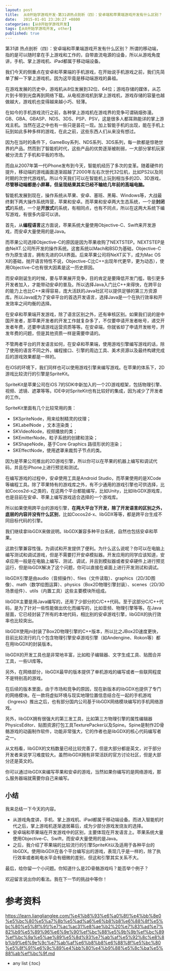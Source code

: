 ```yaml
---
layout: post
title:  从0开始学游戏开发-第31讲热点剖析（四）：安卓端和苹果端游戏开发有什么区别？
date:   2015-01-01 23:20:27 +0800
categories: [从0开始学游戏开发]
tags: [从0开始学游戏开发, other]
published: true
---
```




第31讲 热点剖析（四）：安卓端和苹果端游戏开发有什么区别？
所谓的移动端，指的是可以随时拿在手上游戏和工作的，自带直流电源的设备，所以从游戏角度讲，手机、掌上游戏机、iPad都属于移动端设备。

我们今天的侧重点在安卓和苹果端的手机游戏，在开始说手机游戏之前，我们先简单了解一下掌上游戏机，因为这毕竟是移动端游戏的鼻祖。

在游戏发展的历史中，游戏机从8位发展到32位、64位；游戏存储的媒体，从芯片到卡带到光盘再到网络下载。从电视游戏机到掌上游戏机，游戏存储的容量也越做越大，游戏机也变得越来越小巧、轻薄。

在如今的手机游戏流行之前，各种掌上游戏机在游戏界的竞争可谓硝烟弥漫。GB、GBA、GBASP、NDS、3DS、PSP、PSV，这是很多人都耳熟能详的掌上游戏主机。当然在这之中也有一些只是昙花一现。加上智能手机的出现，能在手机上玩到如此多种多样的游戏，在此之前，这些东西人们从来没有想过。

因为在当时的条件下，GameBoy系列、NDS系列、3DS系列，每一款都是惊艳世界的产品。然而到了智能机时代，这些产品的优势逐渐被削弱，一大部分掌机玩家被分流去了手机和平板的市场。

而自从2007年第一代iPhone发布到今天，智能机经历了多次的变革。随着硬件的提升，移动端的游戏画面逐渐超越了2000年左右次世代32位机，比如PS2以及同时期的次世代游戏机。所以今天我们可以在智能机上玩到相当多的2D、3D游戏，**尽管移动端都是小屏幕，但呈现结果其实已经不输给几年前的高端电脑。**

智能机发展到现在，操作系统从苹果、安卓、塞班、黑莓、Windows等，大战最终剩下两大操作系统阵营，苹果和安卓。而苹果和安卓两大生态系统，一个是**封闭式**的系统，一个是**开放式**的系统，有相同点，也有不同点，所以在这两大系统下编写游戏，有很多内容可以讲。

首先，从**编程语言**这方面说，苹果系统大量使用Objective-C、Swift来开发游戏，而安卓大量使用的是Java。

而苹果公司选择Objective-C的原因是因为苹果收购了NEXTSTEP。NEXTSTEP是由NeXT.公司所开发的操作系统。这套系统以Mach和BSD为基础，Objective-C作为原生语言，拥有先进的GUI界面。后来苹果公司将NeXT买下，成为Mac OS X的基础，抛开语言特性不说，Objective-C比C++出现年代更早，更为动态），使用Objective-C也有很大因素是这一历史原因。

而安卓刚诞生的时候，要与苹果展开竞争，目的肯定是要降低开发门槛，吸引更多开发者加入，才能带动安卓的普及。所以选择Java入门比C++来得快，在跨平台的能力上也比C++来得容易，庞大活跃的Java社区可以提供足够的第三方资源库。所以Java成为了安卓平台的首选开发语言，选择Java是一个在执行效率和开发效率之间均衡的选择。

在安卓和苹果端开发游戏，除了语言区别之外，还有审核区别。如果我们说的是中国开发者，那苹果开发者的开发工作就复杂多了，不仅要申请开发者帐号，递交开发者年费，还要申请游戏运营资质等等。在安卓端，你就省却了申请开发帐号，开发年费的问题，但是其他资质一样是需要申请的。

不管两者平台的开发语言如何，在安卓和苹果端，使用游戏引擎编写游戏的话，除了使用的语言不同之外，编程接口、引擎的周边工具、美术资源以及最终构建完成后的游戏效果都是一样的。

在iOS的环境下，我们同样也可以使用游戏引擎来编写游戏。在苹果的体系下，2D游戏比较流行的引擎是SpriteKit。

SpriteKit是苹果公司在iOS 7的SDK中新加入的一个2D游戏框架，包括物理引擎、视频、滤镜、遮罩等等。IDE中对SpriteKit也有比较好的集成，因为减少了开发者的工作。

SpriteKit里面有几个比较常用的类：

* SKSpriteNode，用来绘制精灵的纹理；
* SKLabelNode ，文本渲染类；
* SKVideoNode，视频播放的类；
* SKEmitterNode，粒子系统的创建和渲染；
* SKShapeNode，基于Core Graphics 路径形状的渲染；
* SKEffectNode，使用遮罩来裁剪子节点的类。

因为是苹果公司推出的2D游戏引擎，所以你可以在苹果的机器上编写和调试代码，并且在iPhone上进行预览和测试。

在编写游戏的过程中，安卓使用工具是Android Studio，而苹果使用的是XCode等编程工具。除了苹果特有的游戏库之外，有不少通用的游戏引擎也可供选择，比如Cocos2d-x之类的，在这两个平台都能编写，比如Unity，比如libGDX游戏库，也是目前在安卓、苹果上编写游戏适合选择的一个游戏库。

所以如果使用跨平台的游戏引擎，**在两大平台下开发，除了开发语言的区别之外，底层的内容并没有什么区别**，比如Cocos2d-x、libGDX等等，都是跨平台生成不同目标代码的引擎。

我们继续拿libGDX来做说明。libGDX兼容多种平台系统，自然也包括安卓和苹果。

这款引擎兼容性强，为调试和开发提供了便利。为什么这么说呢？你可以在电脑上编写测试和调试游戏，但是不需要打开安卓模拟器。开发应用的同学应该知道，安卓应用一般是在电脑上编写、测试、调试，并且到模拟器或者安卓硬件上进行预览运行，但是libGDX解决了这个问题，你可以直接在桌面上进行开发测试和调试。

libGDX引擎是由audio（音频操作）、files（文件读取）、graphics（2D/3D图像）、math（数学绘图运算）、physics（Box2D物理引擎封装）、scenes（2D/3D场景组件）、utils（内置工具）这些主要模块所组成。

libGDX主要是用Java编写的，还用了少部分的C/C++代码。至于这部分C/C++代码，是为了针对一些性能做出优化而编写的，比如音频、物理引擎等等。在Java层面，它已经封装了所有的本地代码，相比别的安卓游戏引擎，libGDX的执行效率也比较突出。

libGDX使用jni封装了Box2D物理引擎的C++版本，所以比之JBox2D速度更快，目前比较流行的几个包含物理引擎安卓游戏引擎（如Andengine、Rokon等）都在用libGDX的封装版本。

libGDX的开发工具也是非常地丰富，比如粒子编辑器、文字生成工具、贴图合并工具，一些UI库等。

另外，在网络部分，libGDX最早的版本提供了单机游戏的编写或者一些联网程度不是特别高的游戏。

在后续的版本里面，由于市场和竞争的原因，现在新版本的libGDX也提供了专门的网络模块。在一款将虚拟环境与现实地理位置信息结合在一起的手机游戏《Ingress》推出之后，也有部分国内公司基于libGDX网络模块编写的手机网络游戏。

另外，libGDX拥有很强大的第三发工具，比如第三方物理引擎的属性编辑器PhysicsEditor、贴图资源打包工具TexturePacker以及Spine。Spine是制作2D骨骼游戏的动画制作软件，功能非常强大，它的作者也是libGDX的核心代码编写者之一。

从文档看，libGDX的文档数量已经比较完善了，但是大部分都是英文，对于部分开发者来说学习难度较大。虽然libGDX拥有非常活跃的官方讨论社区，但是大部分还是英文的。

你可以通过libGDX来编写苹果和安卓的游戏，当然如果你编写的是网络游戏，那么服务器端就需要你自己来编写。

## 小结

我来总结一下今天的内容。

* 从游戏角度讲，手机、掌上游戏机、iPad都属于移动端设备。而进入智能机时代之后，掌上游戏机逐渐退居幕后，成为少部分游戏发烧友的选择。
* 安卓端和苹果端在开发游戏中的区别，主要体现在开发语言上。苹果系统大量使用Objective-C、Swift，而安卓大量使用的是Java。
* 之后，我介绍了苹果端的比较流行的引擎SpriteKit以及适用于各种平台的libGDX。使用libGDX在各个平台编写出的游戏，表现几乎是一样的，除了执行效率或者耗电水平会有细微的差别，但这和引擎其实关系不大。

最后，给你留一个小问题。你知道什么是2D骨骼游戏吗？能否举个例子？

欢迎留言说出你的看法。我在下一节的挑战中等你！




# 参考资料

https://learn.lianglianglee.com/%e4%b8%93%e6%a0%8f/%e4%bb%8e0%e5%bc%80%e5%a7%8b%e5%ad%a6%e6%b8%b8%e6%88%8f%e5%bc%80%e5%8f%91/%e7%ac%ac31%e8%ae%b2%20%e7%83%ad%e7%82%b9%e5%89%96%e6%9e%90%ef%bc%88%e5%9b%9b%ef%bc%89%ef%bc%9a%e5%ae%89%e5%8d%93%e7%ab%af%e5%92%8c%e8%8b%b9%e6%9e%9c%e7%ab%af%e6%b8%b8%e6%88%8f%e5%bc%80%e5%8f%91%e6%9c%89%e4%bb%80%e4%b9%88%e5%8c%ba%e5%88%ab%ef%bc%9f.md

* any list
{:toc}
